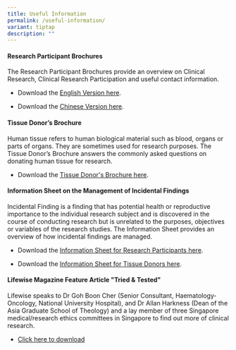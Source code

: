```yaml
---
title: Useful Information
permalink: /useful-information/
variant: tiptap
description: ""
---
```

<h4><strong>Research Participant Brochures</strong></h4>
<p>The Research Participant Brochures provide an overview on Clinical Research,
Clinical Research Participation and useful contact information.</p>
<ul data-tight="true" class="tight">
<li>
<p>Download the <a href="/files/Public Awareness/NHG_Research_Participant_Brochure__English__20_Jul_2013.pdf" rel="noopener noreferrer nofollow" target="_blank">English Version here</a>.</p>
</li>
<li>
<p>Download the <a href="/files/Public Awareness/NHG_Research_Participant_Brochure__Chinese__20_Jul_2013.pdf" rel="noopener noreferrer nofollow" target="_blank">Chinese Version here</a>.</p>
</li>
</ul>
<p></p>
<h4><strong>Tissue Donor’s Brochure</strong></h4>
<p>Human tissue refers to human biological material such as blood, organs
or parts of organs. They are sometimes used for research purposes. The
Tissue Donor’s Brochure answers the commonly asked questions on donating
human tissue for research.</p>
<ul data-tight="true" class="tight">
<li>
<p>Download the <a href="/files/Public Awareness/NHG_Tissue_Donor_Brochure__English__1_July_2020.pdf" rel="noopener noreferrer nofollow" target="_blank">Tissue Donor's Brochure here</a>.</p>
</li>
</ul>
<p></p>
<h4><strong>Information Sheet on the Management of Incidental Findings</strong></h4>
<p>Incidental Finding is a finding that has potential health or reproductive
importance to the individual research subject and is discovered in the
course of conducting research but is unrelated to the purposes, objectives
or variables of the research studies. The Information Sheet provides an
overview of how incidental findings are managed.</p>
<ul data-tight="true" class="tight">
<li>
<p>Download the <a href="/files/Public Awareness/NHG_InfoSheet___Incidental_Finding_for_Research_Participants_8_Jan_2020.pdf" rel="noopener noreferrer nofollow" target="_blank">Information Sheet for Research Participants here</a>.</p>
</li>
<li>
<p>Download the <a href="/files/Public Awareness/NHG_InfoSheet___Incidental_Finding_for_Tissue_Donors_8_Jan_2020.pdf" rel="noopener noreferrer nofollow" target="_blank">Information Sheet for Tissue Donors here</a>.</p>
</li>
</ul>
<p></p>
<h4><strong>Lifewise Magazine Feature Article "Tried &amp; Tested"</strong></h4>
<p>Lifewise speaks to Dr Goh Boon Cher (Senior Consultant, Haematology-Oncology,
National University Hospital), and Dr Allan Harkness (Dean of the Asia
Graduate School of Theology) and a lay member of three Singapore medical/research
ethics committees in Singapore to find out more of clinical research.</p>
<ul data-tight="true" class="tight">
<li>
<p><a href="/files/Public Awareness Files/Lifewise_Feature_Article___Tried___Tested_May_Jun_2008.pdf" rel="noopener noreferrer nofollow" target="_blank">Click here to download</a>
</p>
</li>
</ul>
<p></p>